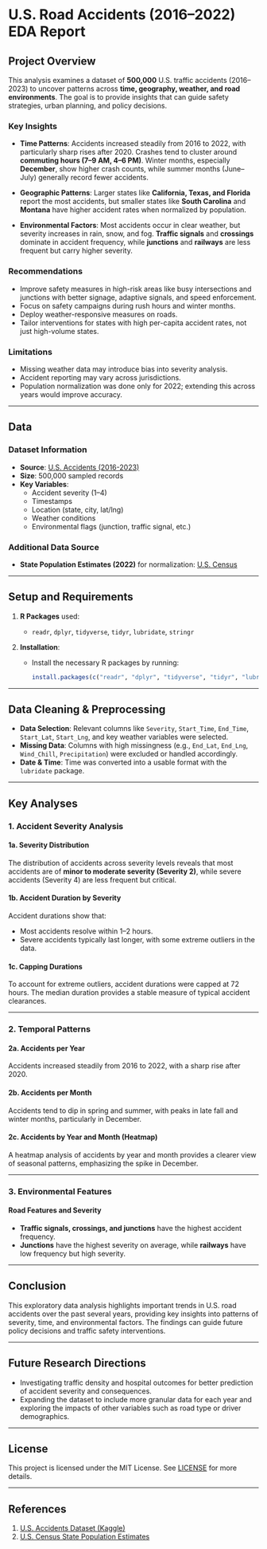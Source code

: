 # U.S. Road Accidents (2016–2022) EDA Report

## Project Overview

This analysis examines a dataset of **500,000** U.S. traffic accidents (2016–2023) to uncover patterns across **time, geography, weather, and road environments**. The goal is to provide insights that can guide safety strategies, urban planning, and policy decisions.

### Key Insights

- **Time Patterns**: Accidents increased steadily from 2016 to 2022, with particularly sharp rises after 2020. Crashes tend to cluster around **commuting hours (7–9 AM, 4–6 PM)**. Winter months, especially **December**, show higher crash counts, while summer months (June–July) generally record fewer accidents.

- **Geographic Patterns**: Larger states like **California, Texas, and Florida** report the most accidents, but smaller states like **South Carolina** and **Montana** have higher accident rates when normalized by population.

- **Environmental Factors**: Most accidents occur in clear weather, but severity increases in rain, snow, and fog. **Traffic signals** and **crossings** dominate in accident frequency, while **junctions** and **railways** are less frequent but carry higher severity.

### Recommendations

- Improve safety measures in high-risk areas like busy intersections and junctions with better signage, adaptive signals, and speed enforcement.
- Focus on safety campaigns during rush hours and winter months.
- Deploy weather-responsive measures on roads.
- Tailor interventions for states with high per-capita accident rates, not just high-volume states.

### Limitations

- Missing weather data may introduce bias into severity analysis.
- Accident reporting may vary across jurisdictions.
- Population normalization was done only for 2022; extending this across years would improve accuracy.

---

## Data

### Dataset Information

- **Source**: [U.S. Accidents (2016-2023)](https://www.kaggle.com/datasets/sobhanmoosavi/us-accidents/data?select=US_Accidents_March23.csv)
- **Size**: 500,000 sampled records
- **Key Variables**: 
  - Accident severity (1–4)
  - Timestamps
  - Location (state, city, lat/lng)
  - Weather conditions
  - Environmental flags (junction, traffic signal, etc.)

### Additional Data Source

- **State Population Estimates (2022)** for normalization: [U.S. Census](https://www2.census.gov/programs-surveys/popest/datasets/2020-2024/state/totals/)

---

## Setup and Requirements

1. **R Packages** used:
   - `readr`, `dplyr`, `tidyverse`, `tidyr`, `lubridate`, `stringr`
   
2. **Installation**:
   - Install the necessary R packages by running:
     ```r
     install.packages(c("readr", "dplyr", "tidyverse", "tidyr", "lubridate", "stringr"))
     ```

---

## Data Cleaning & Preprocessing

- **Data Selection**: Relevant columns like `Severity`, `Start_Time`, `End_Time`, `Start_Lat`, `Start_Lng`, and key weather variables were selected.
- **Missing Data**: Columns with high missingness (e.g., `End_Lat`, `End_Lng`, `Wind_Chill`, `Precipitation`) were excluded or handled accordingly.
- **Date & Time**: Time was converted into a usable format with the `lubridate` package.

---

## Key Analyses

### 1. Accident Severity Analysis

#### 1a. Severity Distribution
The distribution of accidents across severity levels reveals that most accidents are of **minor to moderate severity (Severity 2)**, while severe accidents (Severity 4) are less frequent but critical.

#### 1b. Accident Duration by Severity
Accident durations show that:
- Most accidents resolve within 1–2 hours.
- Severe accidents typically last longer, with some extreme outliers in the data.

#### 1c. Capping Durations
To account for extreme outliers, accident durations were capped at 72 hours. The median duration provides a stable measure of typical accident clearances.

---

### 2. Temporal Patterns

#### 2a. Accidents per Year
Accidents increased steadily from 2016 to 2022, with a sharp rise after 2020.

#### 2b. Accidents per Month
Accidents tend to dip in spring and summer, with peaks in late fall and winter months, particularly in December.

#### 2c. Accidents by Year and Month (Heatmap)
A heatmap analysis of accidents by year and month provides a clearer view of seasonal patterns, emphasizing the spike in December.

---

### 3. Environmental Features

#### Road Features and Severity
- **Traffic signals, crossings, and junctions** have the highest accident frequency.
- **Junctions** have the highest severity on average, while **railways** have low frequency but high severity.

---

## Conclusion

This exploratory data analysis highlights important trends in U.S. road accidents over the past several years, providing key insights into patterns of severity, time, and environmental factors. The findings can guide future policy decisions and traffic safety interventions.

---

## Future Research Directions

- Investigating traffic density and hospital outcomes for better prediction of accident severity and consequences.
- Expanding the dataset to include more granular data for each year and exploring the impacts of other variables such as road type or driver demographics.

---

## License

This project is licensed under the MIT License. See [LICENSE](LICENSE) for more details.

---

## References

1. [U.S. Accidents Dataset (Kaggle)](https://www.kaggle.com/datasets/sobhanmoosavi/us-accidents/data?select=US_Accidents_March23.csv)
2. [U.S. Census State Population Estimates](https://www2.census.gov/programs-surveys/popest/datasets/2020-2024/state/totals/)
